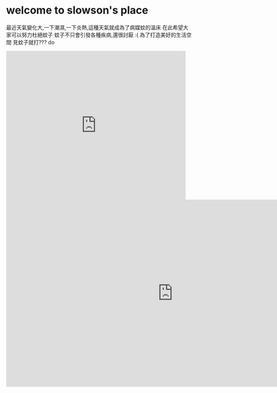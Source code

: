 # welcome to slowson's place
最近天氣變化大,一下潮濕,一下炎熱,這種天氣就成為了病媒蚊的溫床
在此希望大家可以努力杜絕蚊子
蚊子不只會引發各種疾病,還很討厭 :(
為了打造美好的生活空間
見蚊子就打???
<say>do
<iframe src="https://scratch.mit.edu/projects/552343423/embed" allowtransparency="true" width="485" height="402" frameborder="0" scrolling="no" allowfullscreen></iframe>
<iframe width="900" height="506" src="https://www.youtube.com/embed/pA3zgvaMLpI" title="YouTube video player" frameborder="0" allow="accelerometer; autoplay; clipboard-write; encrypted-media; gyroscope; picture-in-picture" allowfullscreen></iframe>

